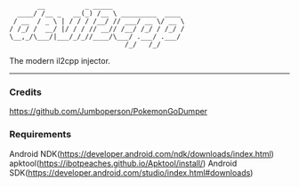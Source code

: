 ```
       __          _ _____                  
  ____/ /__ _   __(_) /__ \ _________  ____ 
 / __  / _ \ | / / / /__/ // ___/ __ \/ __ \
/ /_/ /  __/ |/ / / // __// /__/ /_/ / /_/ /
\__,_/\___/|___/_/_//____/\___/ .___/ .___/ 
                             /_/   /_/      
```

The modern il2cpp injector.

---

### Credits

https://github.com/Jumboperson/PokemonGoDumper

### Requirements

Android NDK(https://developer.android.com/ndk/downloads/index.html)
apktool(https://ibotpeaches.github.io/Apktool/install/)
Android SDK(https://developer.android.com/studio/index.html#downloads)
